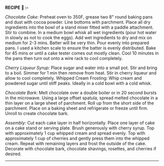 <b>RECIPE 🎂 :-</b>

<i>Chocolate Cake:</i>
Preheat oven to 350F, grease two 8" round baking pans and dust with cocoa powder. Line bottoms with parchment.
Place all dry ingredients into the bowl of a stand mixer fitted with a paddle attachment. Stir to combine.
In a medium bowl whisk all wet ingredients (pour hot water in slowly as not to cook the eggs).
Add wet ingredients to dry and mix on medium for 2-3 mins. Batter will be very thin.
Pour evenly into prepared pans. I used a kitchen scale to ensure the batter is evenly distributed.
Bake for 45 mins or until a cake tester comes out mostly clean. 
Cool 10 minutes in the pans then turn out onto a wire rack to cool completely. 

<i>Cherry Liqueur Syrup:</i>
Place sugar and water into a small pot. Stir and bring to a boil. Simmer for 1 min then remove from heat. Stir in cherry liqueur and allow to cool completely.
Whipped Cream Frosting:
Whip cream and powdered sugar until stiff peaks. Ideally in a cold bowl with a cold whisk.

<i>Chocolate Bark:</i>
Melt chocolate over a double boiler or in 20 second bursts in the microwave.
Using a large offset spatula, spread melted chocolate in a thin layer on a large sheet of parchment.
Roll up from the short side of the parchment. Place on a baking sheet and refrigerate or freeze until firm.
Unroll to create chocolate bark. 

<i>Assembly:</i>
Cut each cake layer in half horizontally.
Place one layer of cake on a cake stand or serving plate. Brush generously with cherry syrup. 
Top with approximately 1 cup whipped cream and spread evenly. Top with approximately 1 cup of cherries and gently press them into the whipped cream. Repeat with remaining 
layers and frost the outside of the cake.
Decorate with chocolate bark, chocolate shavings, rosettes, and cherries if desired.

_______________________________________________________________________________________________________________________________________________________________________________
